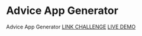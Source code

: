 # Advice App Generator
 Advice App Generator
[LINK CHALLENGE](https://www.frontendmentor.io/challenges/advice-generator-app-QdUG-13db)
[LIVE DEMO](https://jonathanmanzanodiaz.github.io/frontendmentor/ALL-CHALLENGES/020-advice-generator-app/)
